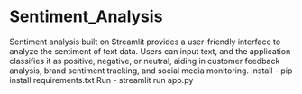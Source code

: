 # Sentiment_Analysis
Sentiment analysis built on Streamlit provides a user-friendly interface to analyze the sentiment of text data. Users can input text, and the application classifies it as positive, negative, or neutral, aiding in customer feedback analysis, brand sentiment tracking, and social media monitoring.
Install - pip install requirements.txt
Run - streamlit run app.py
